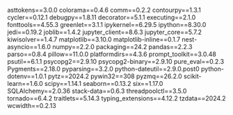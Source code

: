 asttokens==3.0.0
colorama==0.4.6
comm==0.2.2
contourpy==1.3.1
cycler==0.12.1
debugpy==1.8.11
decorator==5.1.1
executing==2.1.0
fonttools==4.55.3
greenlet==3.1.1
ipykernel==6.29.5
ipython==8.30.0
jedi==0.19.2
joblib==1.4.2
jupyter_client==8.6.3
jupyter_core==5.7.2
kiwisolver==1.4.7
matplotlib==3.10.0
matplotlib-inline==0.1.7
nest-asyncio==1.6.0
numpy==2.2.0
packaging==24.2
pandas==2.2.3
parso==0.8.4
pillow==11.0.0
platformdirs==4.3.6
prompt_toolkit==3.0.48
psutil==6.1.1
psycopg2==2.9.10
psycopg2-binary==2.9.10
pure_eval==0.2.3
Pygments==2.18.0
pyparsing==3.2.0
python-dateutil==2.9.0.post0
python-dotenv==1.0.1
pytz==2024.2
pywin32==308
pyzmq==26.2.0
scikit-learn==1.6.0
scipy==1.14.1
seaborn==0.13.2
six==1.17.0
SQLAlchemy==2.0.36
stack-data==0.6.3
threadpoolctl==3.5.0
tornado==6.4.2
traitlets==5.14.3
typing_extensions==4.12.2
tzdata==2024.2
wcwidth==0.2.13
